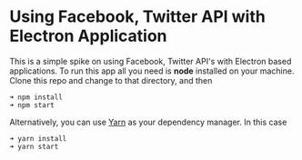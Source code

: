 # Using Facebook, Twitter API with Electron Application

This is a simple spike on using Facebook, Twitter API's with Electron based applications. To run this app all you need is **node** installed on your machine. Clone this repo and change to that directory, and then

	➜ npm install
	➜ npm start
Alternatively, you can use [Yarn](https://yarnpkg.com/) as your dependency manager. In this case

	➜ yarn install
	➜ yarn start
